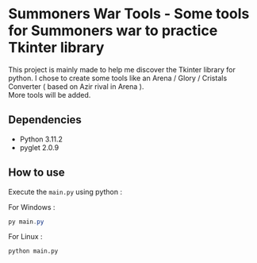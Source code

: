 # Summoners War Tools - Some tools for Summoners war to practice Tkinter library

This project is mainly made to help me discover the Tkinter library for python.
I chose to create some tools like an Arena / Glory / Cristals Converter ( based on Azir rival in Arena ).  
More tools will be added.

## Dependencies

- Python 3.11.2
- pyglet 2.0.9

## How to use

Execute the `main.py` using python :

For Windows :
```PowerShell
py main.py
```

For Linux :
```bash
python main.py
```
